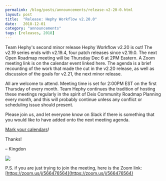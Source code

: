```yaml
---
permalink: /blog/posts/announcements/release-v2-20-0.html
layout: post
title:  "Release: Hephy Workflow v2.20.0"
date:   2018-12-01
category: "announcements"
tags: [releases, 2018]
---
```


Team Hephy's second minor release Hephy Workflow v2.20 is out!  The v2.19 series ends with v2.19.4, four patch releases since v2.19.0.  The next Open Roadmap meeting will be Thursday Dec 6 at 2PM Eastern.  A Zoom meeting link is on the calendar event linked here.  The agenda is a brief recounting of the work that made the cut in the v2.20 release, as well as discussion of the goals for v2.21, the next minor release.

All are welcome to attend.  Meeting time is set for 2:00PM EST on the first Thursday of every month.  Team Hephy continues the tradition of hosting these meetings regularly in the spirit of Deis Community Roadmap Planning every month, and this will probably continue unless any conflict or scheduling issue should present.


Please join us, and let everyone know on Slack if there is something that you would like to have added onto the next meeting agenda.

[Mark your calendars](https://calendar.google.com/event?action=TEMPLATE&tmeid=MTA5aG5qM2Zpa2NlcnZ2OXA4aHVvOTlxMzEga3FwZGgwMzM2bG5lOTkybGQzZzYwbjk2dGNAZw&tmsrc=kqpdh0336lne992ld3g60n96tc%40group.calendar.google.com)!

Thanks!

– Kingdon

<a target="_blank" href="https://calendar.google.com/event?action=TEMPLATE&amp;tmeid=MTA5aG5qM2Zpa2NlcnZ2OXA4aHVvOTlxMzEga3FwZGgwMzM2bG5lOTkybGQzZzYwbjk2dGNAZw&amp;tmsrc=kqpdh0336lne992ld3g60n96tc%40group.calendar.google.com"><img border="0" src="https://www.google.com/calendar/images/ext/gc_button1_en.gif"></a>

P.S. if you are just trying to join the meeting, here is the Zoom link: [https://zoom.us/j/566476564](https://zoom.us/j/566476564)

